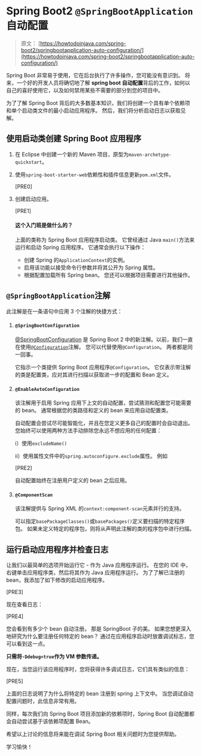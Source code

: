 # Spring Boot2 `@SpringBootApplication`自动配置

> 原文： [https://howtodoinjava.com/spring-boot2/springbootapplication-auto-configuration/](https://howtodoinjava.com/spring-boot2/springbootapplication-auto-configuration/)

Spring Boot 非常易于使用，它在后台执行了许多操作，您可能没有意识到。 将来，一个好的开发人员将确切地了解 **spring boot 自动配置**背后的工作，如何以自己的喜好使用它，以及如何禁用某些不需要的部分到您的项目中。

为了了解 Spring Boot 背后的大多数基本知识，我们将创建一个具有单个依赖项和单个启动类文件的最小启动应用程序。 然后，我们将分析启动日志以获取见解。

## 使用启动类创建 Spring Boot 应用程序

1.  在 Eclipse 中创建一个新的 Maven 项目，原型为`maven-archetype-quickstart`。
2.  使用`spring-boot-starter-web`依赖性和插件信息更新`pom.xml`文件。

    [PRE0]

3.  创建启动应用。

    [PRE1]

    #### 这个入门班是做什么的？

    上面的类称为 Spring Boot 应用程序启动类。 它曾经通过 Java `main()`方法来运行和启动 Spring 应用程序。 它通常会执行以下操作：

    *   创建 Spring 的`ApplicationContext`的实例。
    *   启用该功能以接受命令行参数并将其公开为 Spring 属性。
    *   根据配置加载所有 Spring bean。 您还可以根据项目需要进行其他操作。

## `@SpringBootApplication`注解

此注解是在一条语句中应用 3 个注解的快捷方式：

1.  #### `@SpringBootConfiguration`

    [@SpringBootConfiguration](https://docs.spring.io/spring-boot/docs/current/api/org/springframework/boot/SpringBootConfiguration.html) 是 Spring Boot 2 中的新注解。以前，我们一直在使用[`@Configuration`](https://docs.spring.io/spring-framework/docs/5.0.4.RELEASE/javadoc-api/org/springframework/context/annotation/Configuration.html)注解。 您可以代替使用`@Configuration`。 两者都是同一回事。

    它指示一个类提供 Spring Boot 应用程序`@Configuration`。 它仅表示带注解的类是配置类，应对其进行扫描以获取进一步的配置和 Bean 定义。

2.  #### `@EnableAutoConfiguration`

    该注解用于启用 Spring 应用下上文的自动配置，尝试猜测和配置您可能需要的 bean。 通常根据您的类路径和定义的 bean 来应用自动配置类。

    自动配置会尝试尽可能智能化，并且在您定义更多自己的配置时会自动退出。 您始终可以使用两种方法手动排除您永远不想应用的任何配置：

    i）使用`excludeName()`
    
    ii）使用属性文件中的`spring.autoconfigure.exclude`属性。 例如

    [PRE2]

    自动配置始终在注册用户定义的 bean 之后应用。

3.  #### `@ComponentScan`

    该注解提供与 Spring XML 的`context:component-scan`元素并行的支持。

    可以指定`basePackageClasses()`或`basePackages()`定义要扫描的特定程序包。 如果未定义特定的程序包，则将从声明此注解的类的程序包中进行扫描。

## 运行启动应用程序并检查日志

让我们以最简单的选项开始运行它 - 作为 Java 应用程序运行。 在您的 IDE 中，右键单击应用程序类，然后将其作为 Java 应用程序运行。 为了了解已注册的 bean，我添加了如下修改的启动应用程序。

[PRE3]

现在查看日志：

[PRE4]

您会看到有多少个 bean 自动注册。 那是 SpringBoot 子的美。 如果您想更深入地研究为什么要注册任何特定的 bean？ 通过在应用程序启动时放置调试标志，您可以看到这一点。

**只需将`-Ddebug=true`作为 VM 参数传递。**

现在，当您运行该应用程序时，您将获得许多调试日志，它们具有类似的信息：

[PRE5]

上面的日志说明了为什么将特定的 bean 注册到 spring 上下文中。 当您调试自动配置问题时，此信息非常有用。

同样，每次我们向 Spring Boot 项目添加新的依赖项时，Spring Boot 自动配置都会自动尝试基于该依赖项配置 Bean。

希望以上讨论的信息将来能在调试 Spring Boot 相关问题时为您提供帮助。

学习愉快！